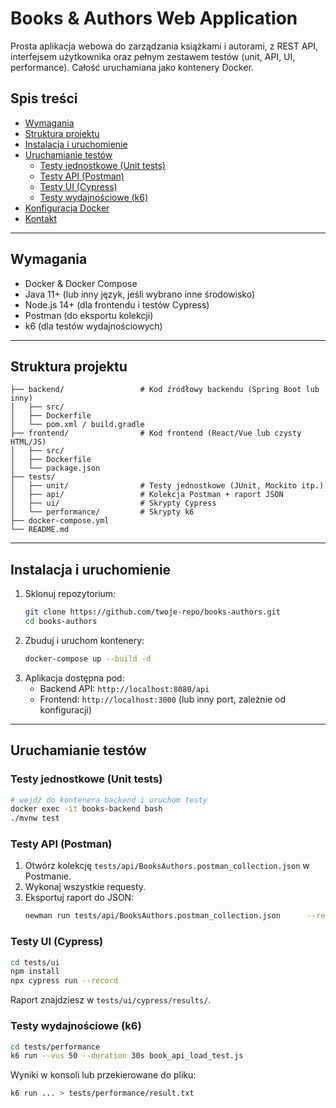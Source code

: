 # Books & Authors Web Application

Prosta aplikacja webowa do zarządzania książkami i autorami, z REST API, interfejsem użytkownika oraz pełnym zestawem testów (unit, API, UI, performance). Całość uruchamiana jako kontenery Docker.

## Spis treści

- [Wymagania](#wymagania)
- [Struktura projektu](#struktura-projektu)
- [Instalacja i uruchomienie](#instalacja-i-uruchomienie)
- [Uruchamianie testów](#uruchamianie-testów)
  - [Testy jednostkowe (Unit tests)](#testy-jednostkowe-unit-tests)
  - [Testy API (Postman)](#testy-api-postman)
  - [Testy UI (Cypress)](#testy-ui-cypress)
  - [Testy wydajnościowe (k6)](#testy-wydajnościowe-k6)
- [Konfiguracja Docker](#konfiguracja-docker)
- [Kontakt](#kontakt)

---

## Wymagania

- Docker & Docker Compose
- Java 11+ (lub inny język, jeśli wybrano inne środowisko)
- Node.js 14+ (dla frontendu i testów Cypress)
- Postman (do eksportu kolekcji)
- k6 (dla testów wydajnościowych)

---

## Struktura projektu

```
├── backend/                 # Kod źródłowy backendu (Spring Boot lub inny)
│   ├── src/
│   ├── Dockerfile
│   └── pom.xml / build.gradle
├── frontend/                # Kod frontend (React/Vue lub czysty HTML/JS)
│   ├── src/
│   ├── Dockerfile
│   └── package.json
├── tests/
│   ├── unit/                # Testy jednostkowe (JUnit, Mockito itp.)
│   ├── api/                 # Kolekcja Postman + raport JSON
│   ├── ui/                  # Skrypty Cypress
│   └── performance/         # Skrypty k6
├── docker-compose.yml
└── README.md
```

---

## Instalacja i uruchomienie

1. Sklonuj repozytorium:
   ```bash
   git clone https://github.com/twoje-repo/books-authors.git
   cd books-authors
   ```
2. Zbuduj i uruchom kontenery:
   ```bash
   docker-compose up --build -d
   ```
3. Aplikacja dostępna pod:
   - Backend API: `http://localhost:8080/api`
   - Frontend: `http://localhost:3000` (lub inny port, zależnie od konfiguracji)

---

## Uruchamianie testów

### Testy jednostkowe (Unit tests)

```bash
# wejdź do kontenera backend i uruchom testy
docker exec -it books-backend bash
./mvnw test
```

### Testy API (Postman)

1. Otwórz kolekcję `tests/api/BooksAuthors.postman_collection.json` w Postmanie.
2. Wykonaj wszystkie requesty.
3. Eksportuj raport do JSON:
   ```bash
   newman run tests/api/BooksAuthors.postman_collection.json      --reporters cli,json      --reporter-json-export tests/api/report.json
   ```

### Testy UI (Cypress)

```bash
cd tests/ui
npm install
npx cypress run --record
```

Raport znajdziesz w `tests/ui/cypress/results/`.

### Testy wydajnościowe (k6)

```bash
cd tests/performance
k6 run --vus 50 --duration 30s book_api_load_test.js
```

Wyniki w konsoli lub przekierowane do pliku:

```bash
k6 run ... > tests/performance/result.txt
```
